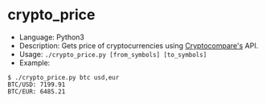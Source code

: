 # crypto_price

* Language: Python3
* Description: Gets price of cryptocurrencies using [Cryptocompare's](https://www.cryptocompare.com/) API. 
* Usage: `./crypto_price.py [from_symbols] [to_symbols]`
* Example: 
```
$ ./crypto_price.py btc usd,eur
BTC/USD: 7199.91
BTC/EUR: 6485.21
```
